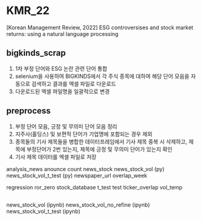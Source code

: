 # KMR_22
[Korean Management Review, 2022] ESG controversises and stock market returns: using a natural language processing

## bigkinds_scrap
1. 1차 부정 단어와 ESG 논란 관련 단어 통합
2. selenium을 사용하여 BIGKINDS에서 각 주식 종목에 대하여 해당 단어 모음을 자동으로 검색하고 결과를 엑셀 파일로 다운로드
3. 다운로드된 엑셀 파일명을 일괄적으로 변경

## preprocess
1. 부정 단어 모음, 긍정 및 무의미 단어 모음 정리
2. 지주사(홀딩스) 및 보편적 단어가 기업명에 포함되는 경우 제외
3. 종목들의 기사 제목들을 병합한 데이터프레임에서 기사 제목 중복 시 삭제하고, 제목에 부정단어가 2번 있는지, 제목에 긍정 및 무의미 단어가 있는지 확인
4. 기사 제목 데이터를 엑셀 파일로 저장

analysis_news
anounce
count
news_stock
news_stock_vol (py)
news_stock_vol_t_test (py)
newspaper_url
overlap_week

regression
ror_zero
stock_database
t_test
test
ticker_overlap
vol_temp

##
news_stock_vol (ipynb)
news_stock_vol_no_refine (ipynb)
news_stock_vol_t_test (ipynb)
